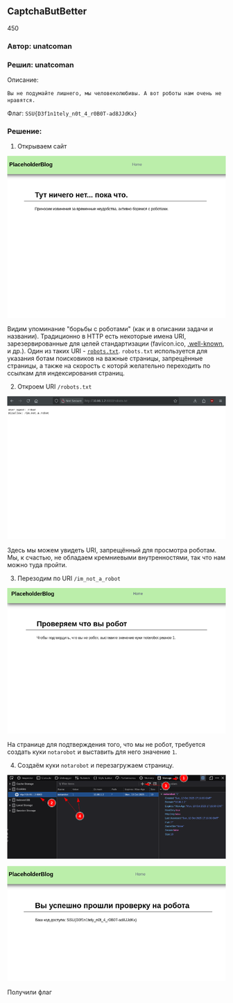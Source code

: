 CaptchaButBetter
----------------
450

### Автор: unatcoman
### Решил: unatcoman

Описание:
```
Вы не подумайте лишнего, мы человеколюбивы. А вот роботы нам очень не нравятся.
```

Флаг: `SSU{D3f1n1tely_n0t_4_r0B0T-ad8JJdKx}`

### Решение:
1. Открываем сайт

![Сайт](img/12.png)

Видим упоминание "борьбы с роботами" (как и в описании задачи и названии). Традиционно в HTTP есть некоторые имена URI, зарезервированные для целей стандартизации (favicon.ico, [.well-known](https://en.wikipedia.org/wiki/Well-known_URI), и др.). Один из таких URI - [`robots.txt`](https://ru.wikipedia.org/wiki/%D0%A1%D1%82%D0%B0%D0%BD%D0%B4%D0%B0%D1%80%D1%82_%D0%B8%D1%81%D0%BA%D0%BB%D1%8E%D1%87%D0%B5%D0%BD%D0%B8%D0%B9_%D0%B4%D0%BB%D1%8F_%D1%80%D0%BE%D0%B1%D0%BE%D1%82%D0%BE%D0%B2). `robots.txt` используется для указания ботам поисковиков на важные страницы, запрещённые страницы, а также на скорость с которй желательно переходить по ссылкам для индексирования страниц.

2. Откроем URI `/robots.txt`

![robots.txt](img/13.png)

Здесь мы можем увидеть URI, запрещённый для просмотра роботам. Мы, к счастью, не обладаем кремниевыми внутренностями, так что нам можно туда пройти.

3. Перезодим по URI `/im_not_a_robot`

![im_not_a_robot](img/14.png)

На странице для подтверждения того, что мы не робот, требуется создать куки `notarobot` и выставить для него значение `1`. 

4. Создаём куки `notarobot` и перезагружаем страницу.

![Создаём куки](img/15.png)

![Флаг](img/16.png)

Получили флаг